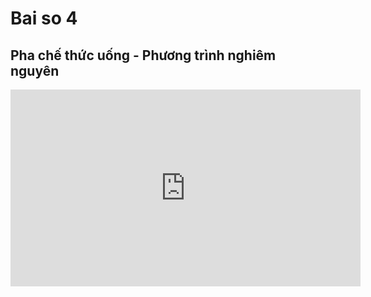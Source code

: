 # Bai so 4
## Pha chế thức uống - Phương trình nghiêm nguyên
<iframe width="560" height="315" src="https://www.youtube.com/embed/5a_Zqw-BYGw?si=LIvhfcouwmhVYJ0X" title="YouTube video player" frameborder="0" allow="accelerometer; autoplay; clipboard-write; encrypted-media; gyroscope; picture-in-picture; web-share" referrerpolicy="strict-origin-when-cross-origin" allowfullscreen></iframe>